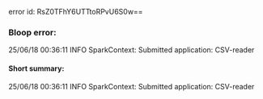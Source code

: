 error id: RsZ0TFhY6UTTtoRPvU6S0w==
### Bloop error:

25/06/18 00:36:11 INFO SparkContext: Submitted application: CSV-reader
#### Short summary: 

25/06/18 00:36:11 INFO SparkContext: Submitted application: CSV-reader